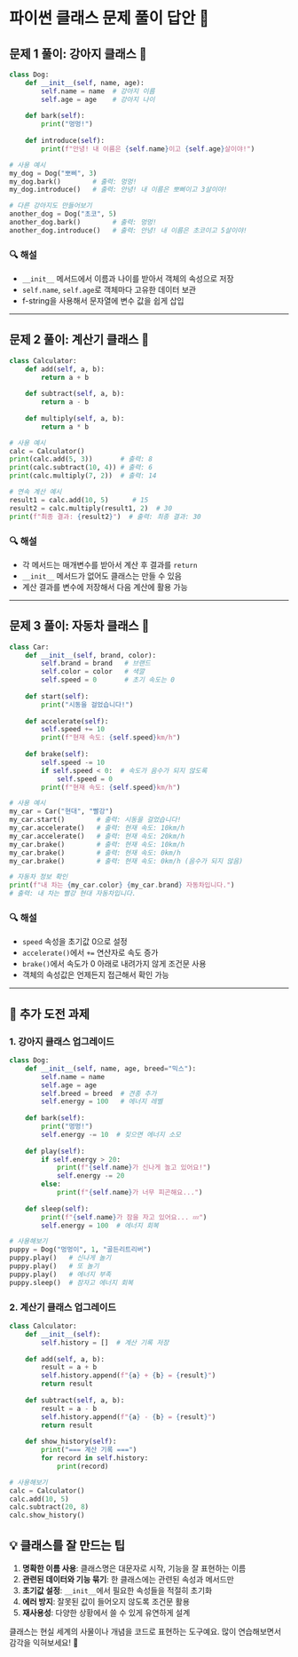 # 파이썬 클래스 문제 풀이 답안 📝

## 문제 1 풀이: 강아지 클래스 🐶

```python
class Dog:
    def __init__(self, name, age):
        self.name = name  # 강아지 이름
        self.age = age    # 강아지 나이
    
    def bark(self):
        print("멍멍!")
    
    def introduce(self):
        print(f"안녕! 내 이름은 {self.name}이고 {self.age}살이야!")

# 사용 예시
my_dog = Dog("뽀삐", 3)
my_dog.bark()        # 출력: 멍멍!
my_dog.introduce()   # 출력: 안녕! 내 이름은 뽀삐이고 3살이야!

# 다른 강아지도 만들어보기
another_dog = Dog("초코", 5)
another_dog.bark()        # 출력: 멍멍!
another_dog.introduce()   # 출력: 안녕! 내 이름은 초코이고 5살이야!
```

### 🔍 해설
- `__init__` 메서드에서 이름과 나이를 받아서 객체의 속성으로 저장
- `self.name`, `self.age`로 객체마다 고유한 데이터 보관
- f-string을 사용해서 문자열에 변수 값을 쉽게 삽입

---

## 문제 2 풀이: 계산기 클래스 🧮

```python
class Calculator:
    def add(self, a, b):
        return a + b
    
    def subtract(self, a, b):
        return a - b
    
    def multiply(self, a, b):
        return a * b

# 사용 예시
calc = Calculator()
print(calc.add(5, 3))       # 출력: 8
print(calc.subtract(10, 4)) # 출력: 6
print(calc.multiply(7, 2))  # 출력: 14

# 연속 계산 예시
result1 = calc.add(10, 5)      # 15
result2 = calc.multiply(result1, 2)  # 30
print(f"최종 결과: {result2}")  # 출력: 최종 결과: 30
```

### 🔍 해설
- 각 메서드는 매개변수를 받아서 계산 후 결과를 `return`
- `__init__` 메서드가 없어도 클래스는 만들 수 있음
- 계산 결과를 변수에 저장해서 다음 계산에 활용 가능

---

## 문제 3 풀이: 자동차 클래스 🚗

```python
class Car:
    def __init__(self, brand, color):
        self.brand = brand   # 브랜드
        self.color = color   # 색깔
        self.speed = 0       # 초기 속도는 0
    
    def start(self):
        print("시동을 걸었습니다!")
    
    def accelerate(self):
        self.speed += 10
        print(f"현재 속도: {self.speed}km/h")
    
    def brake(self):
        self.speed -= 10
        if self.speed < 0:  # 속도가 음수가 되지 않도록
            self.speed = 0
        print(f"현재 속도: {self.speed}km/h")

# 사용 예시
my_car = Car("현대", "빨강")
my_car.start()        # 출력: 시동을 걸었습니다!
my_car.accelerate()   # 출력: 현재 속도: 10km/h
my_car.accelerate()   # 출력: 현재 속도: 20km/h
my_car.brake()        # 출력: 현재 속도: 10km/h
my_car.brake()        # 출력: 현재 속도: 0km/h
my_car.brake()        # 출력: 현재 속도: 0km/h (음수가 되지 않음)

# 자동차 정보 확인
print(f"내 차는 {my_car.color} {my_car.brand} 자동차입니다.")
# 출력: 내 차는 빨강 현대 자동차입니다.
```

### 🔍 해설
- `speed` 속성을 초기값 0으로 설정
- `accelerate()`에서 `+=` 연산자로 속도 증가
- `brake()`에서 속도가 0 아래로 내려가지 않게 조건문 사용
- 객체의 속성값은 언제든지 접근해서 확인 가능

---

## 🎯 추가 도전 과제

### 1. 강아지 클래스 업그레이드
```python
class Dog:
    def __init__(self, name, age, breed="믹스"):
        self.name = name
        self.age = age
        self.breed = breed  # 견종 추가
        self.energy = 100   # 에너지 레벨
    
    def bark(self):
        print("멍멍!")
        self.energy -= 10  # 짖으면 에너지 소모
    
    def play(self):
        if self.energy > 20:
            print(f"{self.name}가 신나게 놀고 있어요!")
            self.energy -= 20
        else:
            print(f"{self.name}가 너무 피곤해요...")
    
    def sleep(self):
        print(f"{self.name}가 잠을 자고 있어요... 💤")
        self.energy = 100  # 에너지 회복

# 사용해보기
puppy = Dog("멍멍이", 1, "골든리트리버")
puppy.play()   # 신나게 놀기
puppy.play()   # 또 놀기
puppy.play()   # 에너지 부족
puppy.sleep()  # 잠자고 에너지 회복
```

### 2. 계산기 클래스 업그레이드
```python
class Calculator:
    def __init__(self):
        self.history = []  # 계산 기록 저장
    
    def add(self, a, b):
        result = a + b
        self.history.append(f"{a} + {b} = {result}")
        return result
    
    def subtract(self, a, b):
        result = a - b
        self.history.append(f"{a} - {b} = {result}")
        return result
    
    def show_history(self):
        print("=== 계산 기록 ===")
        for record in self.history:
            print(record)

# 사용해보기
calc = Calculator()
calc.add(10, 5)
calc.subtract(20, 8)
calc.show_history()
```

## 💡 클래스를 잘 만드는 팁

1. **명확한 이름 사용**: 클래스명은 대문자로 시작, 기능을 잘 표현하는 이름
2. **관련된 데이터와 기능 묶기**: 한 클래스에는 관련된 속성과 메서드만
3. **초기값 설정**: `__init__`에서 필요한 속성들을 적절히 초기화
4. **에러 방지**: 잘못된 값이 들어오지 않도록 조건문 활용
5. **재사용성**: 다양한 상황에서 쓸 수 있게 유연하게 설계

클래스는 현실 세계의 사물이나 개념을 코드로 표현하는 도구예요. 많이 연습해보면서 감각을 익혀보세요! 🚀

